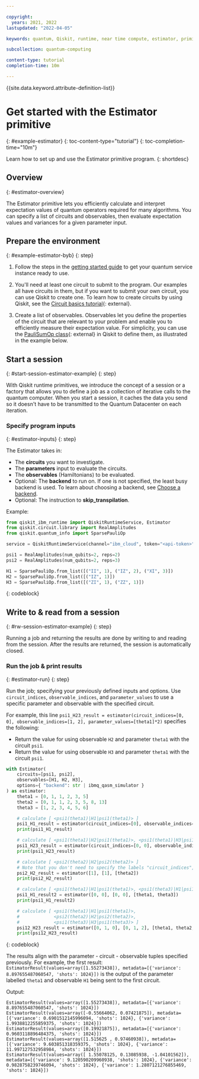 ```yaml
---

copyright:
  years: 2021, 2022
lastupdated: "2022-04-05"

keywords: quantum, Qiskit, runtime, near time compute, estimator, primitive

subcollection: quantum-computing

content-type: tutorial
completion-time: 10m

---
```


{{site.data.keyword.attribute-definition-list}}


# Get started with the Estimator primitive
{: #example-estimator}
{: toc-content-type="tutorial"}
{: toc-completion-time="10m"}

Learn how to set up and use the Estimator primitive program.
{: shortdesc}

## Overview
{: #estimator-overview}

The Estimator primitive lets you efficiently calculate and interpret expectation values of quantum operators required for many algorithms. You can specify a list of circuits and observables, then evaluate expectation values and variances for a given parameter input.  


## Prepare the environment
{: #example-estimator-byb}
{: step}

1. Follow the steps in the [getting started guide](/docs/quantum-computing?topic=quantum-computing-quickstart) to get your quantum service instance ready to use.

2. You'll need at least one circuit to submit to the program. Our examples all have circuits in them, but if you want to submit your own circuit, you can use Qiskit to create one. To learn how to create circuits by using Qiskit, see the [Circuit basics tutorial](https://qiskit.org/documentation/tutorials/circuits/01_circuit_basics.html){: external}.

3. Create a list of observables. Observables let you define the properties of the circuit that are relevant to your problem and enable you to efficiently measure their expectation value. For simplicity, you can use the [PauliSumOp class](https://qiskit.org/documentation/stubs/qiskit.opflow.primitive_ops.html#module-qiskit.opflow.primitive_ops){: external} in Qiskit to define them, as illustrated in the example below.

## Start a session
{: #start-session-estimator-example}
{: step}

With Qiskit runtime primitives, we introduce the concept of a session or a factory that allows you to define a job as a collection of iterative calls to the quantum computer. When you start a session, it caches the data you send so it doesn't have to be transmitted to the Quantum Datacenter on each iteration.

### Specify program inputs
{: #estimator-inputs}
{: step}

The Estimator takes in:
* The **circuits** you want to investigate.
* The **parameters** input to evaluate the circuits.
* The **observables** (Hamiltonians) to be evaluated.
* Optional: The **backend** to run on. If one is not specified, the least busy backend is used. To learn about choosing a backend, see [Choose a backend](/docs/quantum-computing?topic=quantum-computing-choose-backend).
* Optional: The instruction to **skip_transpilation**.

Example:

```Python
from qiskit_ibm_runtime import QiskitRuntimeService, Estimator
from qiskit.circuit.library import RealAmplitudes
from qiskit.quantum_info import SparsePauliOp

service = QiskitRuntimeService(channel="ibm_cloud", token="<api-token>", instance="<IBM Cloud CRN>")

psi1 = RealAmplitudes(num_qubits=2, reps=2)
psi2 = RealAmplitudes(num_qubits=2, reps=3)

H1 = SparsePauliOp.from_list([("II", 1), ("IZ", 2), ("XI", 3)])
H2 = SparsePauliOp.from_list([("IZ", 1)])
H3 = SparsePauliOp.from_list([("ZI", 1), ("ZZ", 1)])
```
{: codeblock}

## Write to & read from a session
{: #rw-session-estimator-example}
{: step}

Running a job and returning the results are done by writing to and reading from the session. After the results are returned, the session is automatically closed.

### Run the job & print results
{: #estimator-run}
{: step}

Run the job; specifying your previously defined inputs and options.  Use `circuit_indices`, `observable_indices`, and `parameter_values` to use a specific parameter and observable with the specified circuit.

For example, this line `psi1_H23_result = estimator(circuit_indices=[0, 0], observable_indices=[1, 2], parameter_values=[theta1]*2)` specifies the following:

- Return the value for using observable `H2` and parameter `theta1` with the circuit `psi1`.
- Return the value for using observable `H3` and parameter `theta1` with the circuit `psi1`.


```Python
with Estimator(
    circuits=[psi1, psi2],
    observables=[H1, H2, H3],
    options={ "backend": str | ibmq_qasm_simulator }
) as estimator:
    theta1 = [0, 1, 1, 2, 3, 5]
    theta2 = [0, 1, 1, 2, 3, 5, 8, 13]
    theta3 = [1, 2, 3, 4, 5, 6]

    # calculate [ <psi1(theta1)|H1|psi1(theta1)> ]
    psi1_H1_result = estimator(circuit_indices=[0], observable_indices=[0], parameter_values=[theta1])
    print(psi1_H1_result)

    # calculate [ <psi1(theta1)|H2|psi1(theta1)>, <psi1(theta1)|H3|psi1(theta1)> ]
    psi1_H23_result = estimator(circuit_indices=[0, 0], observable_indices=[1, 2], parameter_values=[theta1]*2)
    print(psi1_H23_result)

    # calculate [ <psi2(theta2)|H2|psi2(theta2)> ]
    # Note that you don't need to specify the labels "circuit_indices", "observable_indices", or "parameter_values", as long as they are specified in that order.
    psi2_H2_result = estimator([1], [1], [theta2])
    print(psi2_H2_result)

    # calculate [ <psi1(theta1)|H1|psi1(theta1)>, <psi1(theta3)|H1|psi1(theta3)> ]
    psi1_H1_result2 = estimator([0, 0], [0, 0], [theta1, theta3])
    print(psi1_H1_result2)

    # calculate [ <psi1(theta1)|H1|psi1(theta1)>,
    #             <psi2(theta2)|H2|psi2(theta2)>,
    #             <psi1(theta3)|H3|psi1(theta3)> ]
    psi12_H23_result = estimator([0, 1, 0], [0, 1, 2], [theta1, theta2, theta3])
    print(psi12_H23_result)
```
{: codeblock}

The results align with the parameter - circuit - observable tuples specified previously.  For example, the first result: `EstimatorResult(values=array([1.55273438]), metadata=[{'variance': 8.897655487060547, 'shots': 1024}])` is the output of the parameter labelled `theta1` and observable `H1` being sent to the first circuit.

Output:
```text
EstimatorResult(values=array([1.55273438]), metadata=[{'variance': 8.897655487060547, 'shots': 1024}])
EstimatorResult(values=array([-0.55664062, 0.07421875]), metadata=[{'variance': 0.6901512145996094, 'shots': 1024}, {'variance': 1.9938812255859375, 'shots': 1024}])
EstimatorResult(values=array([0.19921875]), metadata=[{'variance': 0.9603118896484375, 'shots': 1024}])
EstimatorResult(values=array([1.515625 , 0.97460938]), metadata=[{'variance': 9.603851318359375, 'shots': 1024}, {'variance': 11.997127532958984, 'shots': 1024}])
EstimatorResult(values=array([ 1.55078125, 0.13085938, -1.04101562]), metadata=[{'variance': 9.120590209960938, 'shots': 1024}, {'variance': 0.9828758239746094, 'shots': 1024}, {'variance': 1.2807121276855469, 'shots': 1024}])
```
